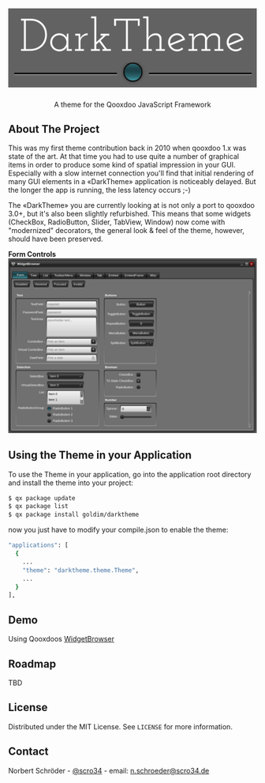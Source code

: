 <!-- PROJECT LOGO -->
<br />
<p align="center">
  <a href="https://github.com/goldim/darktheme">
    <img src="darktheme.png" alt="Logo">
  </a>

  <h3 align="center"></h3>

  <p align="center">
    A theme for the Qooxdoo JavaScript Framework
  </p>
</p>

<!-- ABOUT THE PROJECT -->
## About The Project

This was my first theme contribution back in 2010 when qooxdoo 1.x was state of the art. At that time you had to use quite a number of graphical items in order to produce some kind of spatial impression in your GUI. Especially with a slow internet connection you'll find that initial rendering of many GUI elements in a «DarkTheme» application is noticeably delayed. But the longer the app is running, the less latency occurs ;-)

The «DarkTheme» you are currently looking at is not only a port to qooxdoo 3.0+, but it's also been slightly refurbished. This means that some widgets (CheckBox, RadioButton, Slider, TabView, Window) now come with "modernized" decorators, the general look & feel of the theme, however, should have been preserved.

**Form Controls**
<img src="darktheme_Form.png" alt="Screen shot example">

<!-- GETTING STARTED -->
## Using the Theme in your Application
To use the Theme in your application, go into the application root directory and install the theme into your project:
```sh
$ qx package update
$ qx package list
$ qx package install goldim/darktheme
```
now you just have to modify your compile.json to enable the theme:
```sh
"applications": [
  {
    ...
    "theme": "darktheme.theme.Theme",
    ...
  }
],
```

<!-- DEMOS -->
## Demo
Using Qooxdoos [WidgetBrowser](http://qooxdoo.org/qxl.packagebrowser/qxl.packagebrowser/demos/goldim/darktheme/widgetbrowser/)

<!-- ROADMAP -->
## Roadmap

TBD


<!-- LICENSE -->
## License

Distributed under the MIT License. See `LICENSE` for more information.



<!-- CONTACT -->
## Contact

Norbert Schröder - [@scro34](http://scro34.de/) - email: n.schroeder@scro34.de
